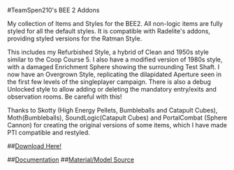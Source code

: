 #TeamSpen210's BEE 2 Addons

My collection of Items and Styles for the BEE2. All non-logic items are fully styled for all the default styles. It is compatible with Radelite's addons, providing styled versions for the Ratman Style. 

This includes my Refurbished Style, a hybrid of Clean and 1950s style similar to the Coop Course 5. I also have a modified version of 1980s style, with a damaged Enrichment Sphere showing the surrounding Test Shaft. I now have an Overgrown Style, replicating the dilapidated Aperture seen in the first few levels of the singleplayer campaign. There is also a debug Unlocked style to allow adding or deleting the mandatory entry/exits and observation rooms. Be careful with this!

Thanks to Skotty (High Energy Pellets, Bumbleballs and Catapult Cubes), Moth(Bumbleballs), SoundLogic(Catapult Cubes) and PortalCombat (Sphere Cannon) for creating the original versions of some items, which I have made PTI compatible and restyled.

##[Download Here!](http://forums.thinkingwithportals.com/downloads.php?view=detail&df_id=2833)

##[Documentation](http://teamspen210.github.io/tspenAddons)
##[Material/Model Source](http://github.com/TeamSpen210/tSpenAddons-src/)